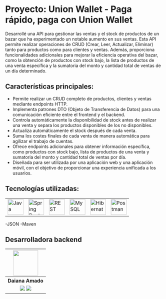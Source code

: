 # Proyecto: Union Wallet - Paga rápido, paga con Union Wallet

Desarrollé una API para gestionar las ventas y el stock de productos de un bazar que ha experimentado un notable aumento en sus ventas. 
Esta API permite realizar operaciones de CRUD (Crear, Leer, Actualizar, Eliminar) tanto para productos como para clientes y ventas. 
Además, proporciona funcionalidades adicionales para mejorar la eficiencia operativa del bazar, como la obtención de productos con stock bajo, 
la lista de productos de una venta específica y la sumatoria del monto y cantidad total de ventas de un día determinado.

## Características principales:

- Permite realizar un CRUD completo de productos, clientes y ventas mediante endpoints HTTP.
- Implementa patrones DTO (Objeto de Transferencia de Datos) para una comunicación eficiente entre el frontend y el backend.
- Controla automáticamente la disponibilidad de stock antes de realizar una venta y separa los productos disponibles de los no disponibles.
- Actualiza automáticamente el stock después de cada venta.
- Suma los costes finales de cada venta de manera automática para agilizar el trabajo de cuentas.
- Ofrece endpoints adicionales para obtener información específica, como productos con stock bajo, lista de productos de una venta y sumatoria del monto y cantidad total de ventas por día.
- Diseñada para ser utilizada por una aplicación web y una aplicación móvil, con el objetivo de proporcionar una experiencia unificada a los usuarios.

## Tecnologías utilizadas:

<div align="center">
	<table>
		<tr>
            <td><img width="50" src="https://user-images.githubusercontent.com/25181517/117201156-9a724800-adec-11eb-9a9d-3cd0f67da4bc.png" alt="Java" title="Java"/></td>
			<td><img width="50" src="https://user-images.githubusercontent.com/25181517/183891303-41f257f8-6b3d-487c-aa56-c497b880d0fb.png" alt="Spring Boot" title="Spring Boot"/></td>
      <td><img width="50" src="https://user-images.githubusercontent.com/25181517/192107858-fe19f043-c502-4009-8c47-476fc89718ad.png" alt="REST" title="REST"/></td>
      <td><img width="50" src="https://user-images.githubusercontent.com/25181517/183896128-ec99105a-ec1a-4d85-b08b-1aa1620b2046.png" alt="MySQL" title="MySQL"/></td>
			<td><img width="50" src="https://user-images.githubusercontent.com/25181517/117207493-49665200-adf4-11eb-808e-a9c0fcc2a0a0.png" alt="Hibernate" title="Hibernate"/></td>
      <td><img width="50" src="https://raw.githubusercontent.com/No-Country/c17-61-t-java.old/Produccion/extra/postman-icon.webp" alt="Postman" title="Postman"/></td>
		</tr>
	</table>
</div>


-JSON 
-Maven

## Desarrolladora backend

|                                                       <img src="https://avatars.githubusercontent.com/u/54690832?v=4](https://avatars.githubusercontent.com/u/84197042?v=4" width=80/>                                                        |
| :-------------------------------------------------------------------------------------------------------------------------------------------------------------------------------------: |
|                                                                                    **Daiana Amado**                                                                                     |
| <a href="https://www.linkedin.com/in/daiana-amado/"><img src="https://img.shields.io/badge/linkedin%20-%230077B5.svg?&style=for-the-badge&logo=linkedin&logoColor=white"/></a> <a href="https://github.com/Daiana-Amado"><img src="https://img.shields.io/badge/github-%23121011.svg?&style=for-the-badge&logo=github&logoColor=white"/></a> |
